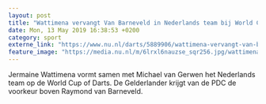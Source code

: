 ```yaml
---
layout: post
title: "Wattimena vervangt Van Barneveld in Nederlands team bij World Cup"
date: Mon, 13 May 2019 16:38:53 +0200
category: sport
externe_link: "https://www.nu.nl/darts/5889906/wattimena-vervangt-van-barneveld-in-nederlands-team-bij-world-cup.html"
feature_image: "https://media.nu.nl/m/6lrxl6nauzse_sqr256.jpg/wattimena-vervangt-van-barneveld-in-nederlands-team-bij-world-cup.jpg"
---
```


Jermaine Wattimena vormt samen met Michael van Gerwen het Nederlands team op de World Cup of Darts. De Gelderlander krijgt van de PDC de voorkeur boven Raymond van Barneveld.
